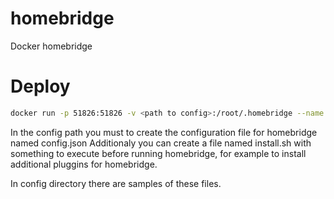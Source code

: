 # homebridge
Docker homebridge

# Deploy
```bash
docker run -p 51826:51826 -v <path to config>:/root/.homebridge --name homebridge serper/homebridge
```
In the config path you must to create the configuration file for homebridge named config.json
Additionaly you can create a file named install.sh with something to execute before running homebridge, for example to install additional pluggins for homebridge.

In config directory there are samples of these files.
